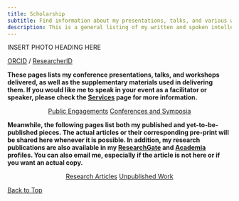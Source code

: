 ```yaml
---
title: Scholarship
subtitle: Find information about my presentations, talks, and various written intellectual pieces here. 
description: This is a general listing of my written and spoken intellectual outputs.
---
```


INSERT PHOTO HEADING HERE

[ORCID](https://orcid.org/0000-0001-5156-3944) / [ResearcherID](https://publons.com/researcher/1753178/wilfred-gabriel-a-gapas/)

**These pages lists my conference presentations, talks, and workshops delivered, as well as the supplementary materials used in delivering them. If you would like me to speak in your event as a facilitator or speaker, please check the [Services](/services) page for more information.** 

<center><a href="https://senseigab.github.io/public-engagements" class="button button--large">Public Engagements</a> <a href="https://senseigab.github.io/conferences" class="button button--large">Conferences and Symposia</a></center>

**Meanwhile, the following pages list both my published and yet-to-be-published pieces. The actual articles or their corresponding pre-print will be shared here whenever it is possible. In addition, my research publications are also available in my [ResearchGate](ttps://www.researchgate.net/profile/Wilfred_Gabriel_Gapas) and [Academia](https://ust-ph.academia.edu/gapaswga) profiles. You can also email me, especially if the article is not here or if you want an actual copy.**

<center><a href="https://senseigab.github.io/research-articles" class="button button--large">Research Articles</a> <a href="https://senseigab.github.io/unpublished" class="button button--large">Unpublished Work</a></center>

<a href="#" class="button button--small">Back to Top</a>